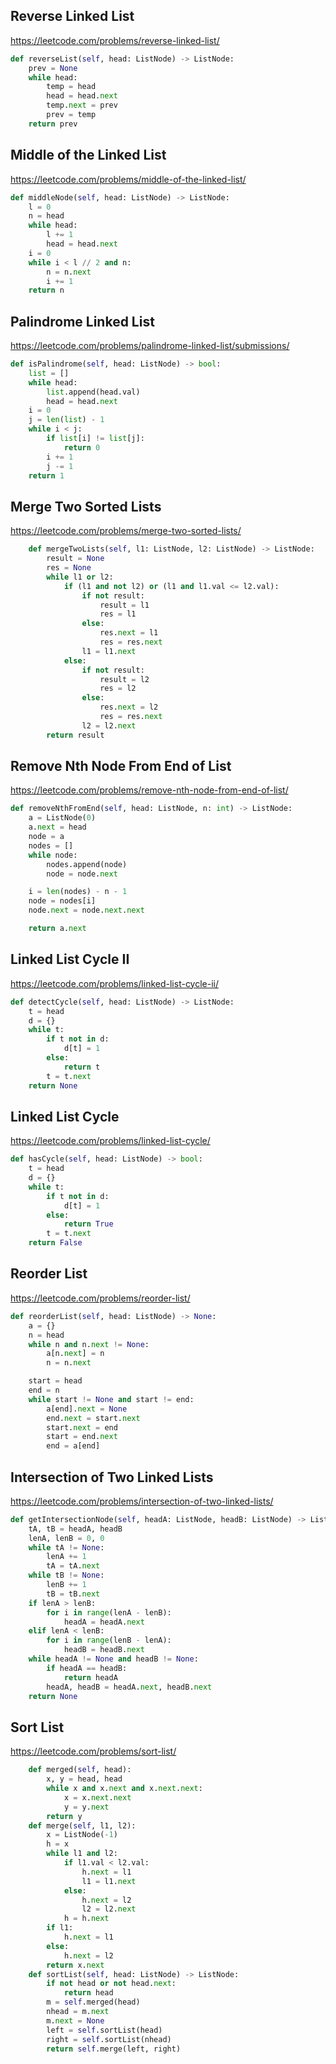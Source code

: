 
## Reverse Linked List
https://leetcode.com/problems/reverse-linked-list/
```python
def reverseList(self, head: ListNode) -> ListNode:
    prev = None
    while head:
        temp = head
        head = head.next
        temp.next = prev
        prev = temp
    return prev
```
## Middle of the Linked List
https://leetcode.com/problems/middle-of-the-linked-list/
```python
def middleNode(self, head: ListNode) -> ListNode:
    l = 0
    n = head
    while head:
        l += 1
        head = head.next     
    i = 0
    while i < l // 2 and n:
        n = n.next
        i += 1
    return n
```
## Palindrome Linked List
https://leetcode.com/problems/palindrome-linked-list/submissions/
```python
def isPalindrome(self, head: ListNode) -> bool:
    list = []
    while head:
        list.append(head.val)
        head = head.next
    i = 0
    j = len(list) - 1
    while i < j:
        if list[i] != list[j]:
            return 0
        i += 1
        j -= 1
    return 1
```
## Merge Two Sorted Lists
https://leetcode.com/problems/merge-two-sorted-lists/
```python
    def mergeTwoLists(self, l1: ListNode, l2: ListNode) -> ListNode:
        result = None
        res = None
        while l1 or l2:
            if (l1 and not l2) or (l1 and l1.val <= l2.val):
                if not result:
                    result = l1
                    res = l1
                else:
                    res.next = l1
                    res = res.next
                l1 = l1.next
            else:
                if not result:
                    result = l2
                    res = l2
                else:
                    res.next = l2
                    res = res.next
                l2 = l2.next
        return result
```
## Remove Nth Node From End of List
https://leetcode.com/problems/remove-nth-node-from-end-of-list/
```python
def removeNthFromEnd(self, head: ListNode, n: int) -> ListNode:
    a = ListNode(0)
    a.next = head
    node = a
    nodes = []
    while node:
        nodes.append(node)
        node = node.next

    i = len(nodes) - n - 1
    node = nodes[i]
    node.next = node.next.next

    return a.next
```
## Linked List Cycle II
https://leetcode.com/problems/linked-list-cycle-ii/
```python
def detectCycle(self, head: ListNode) -> ListNode:
    t = head
    d = {}
    while t:
        if t not in d:
            d[t] = 1
        else:
            return t
        t = t.next
    return None
```
## Linked List Cycle
https://leetcode.com/problems/linked-list-cycle/
```python
def hasCycle(self, head: ListNode) -> bool:
    t = head
    d = {}
    while t:
        if t not in d:
            d[t] = 1
        else:
            return True
        t = t.next
    return False
```
## Reorder List
https://leetcode.com/problems/reorder-list/
```python
def reorderList(self, head: ListNode) -> None:
    a = {}
    n = head
    while n and n.next != None:
        a[n.next] = n
        n = n.next

    start = head
    end = n
    while start != None and start != end:
        a[end].next = None
        end.next = start.next
        start.next = end
        start = end.next
        end = a[end]
```
## Intersection of Two Linked Lists
https://leetcode.com/problems/intersection-of-two-linked-lists/
```python
def getIntersectionNode(self, headA: ListNode, headB: ListNode) -> ListNode:
    tA, tB = headA, headB
    lenA, lenB = 0, 0
    while tA != None:
        lenA += 1
        tA = tA.next
    while tB != None:
        lenB += 1
        tB = tB.next
    if lenA > lenB:
        for i in range(lenA - lenB):
            headA = headA.next
    elif lenA < lenB:
        for i in range(lenB - lenA):
            headB = headB.next
    while headA != None and headB != None:
        if headA == headB:
            return headA
        headA, headB = headA.next, headB.next
    return None
```
## Sort List
https://leetcode.com/problems/sort-list/
```python
    def merged(self, head):
        x, y = head, head
        while x and x.next and x.next.next:
            x = x.next.next
            y = y.next
        return y
    def merge(self, l1, l2):
        x = ListNode(-1)
        h = x
        while l1 and l2:
            if l1.val < l2.val:
                h.next = l1
                l1 = l1.next
            else:
                h.next = l2
                l2 = l2.next
            h = h.next
        if l1:
            h.next = l1
        else:
            h.next = l2
        return x.next
    def sortList(self, head: ListNode) -> ListNode:
        if not head or not head.next:
            return head
        m = self.merged(head)
        nhead = m.next
        m.next = None
        left = self.sortList(head)
        right = self.sortList(nhead)
        return self.merge(left, right)
```
